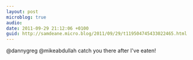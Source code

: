 ```yaml
---
layout: post
microblog: true
audio: 
date: 2011-09-29 21:12:06 +0100
guid: http://samdeane.micro.blog/2011/09/29/t119504745433022465.html
---
```

@dannygreg @mikeabdullah catch you there after I've eaten!
